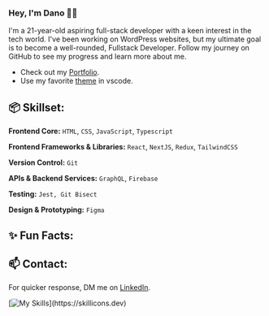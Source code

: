 ### Hey, I'm Dano 👋🏼

I'm a 21-year-old aspiring full-stack developer with a keen interest in the tech world. I've been working on WordPress websites, but my ultimate goal is to become a well-rounded, Fullstack Developer. Follow my journey on GitHub to see my progress and learn more about me.

- Check out my [Portfolio](https://daniel-webportfolio.hu).
- Use my favorite [theme](https://marketplace.visualstudio.com/items?itemName=DesignCourse.designcourse) in vscode.

## 📦 Skillset:

**Frontend Core:** `HTML`, `CSS`, `JavaScript`, `Typescript`

**Frontend Frameworks & Libraries:** `React`, `NextJS`, `Redux`, `TailwindCSS`

**Version Control:** `Git`

**APIs & Backend Services:** `GraphQL`, `Firebase`

**Testing:** `Jest, Git Bisect`

**Design & Prototyping:** `Figma`

## ✨ Fun Facts:

## 📫 Contact:
For quicker response, DM me on [LinkedIn](http://linkedin.com).

[![My Skills](https://skillicons.dev/icons?i=js,ts,html,css,tailwind,figma,react,nextjs,git,)](https://skillicons.dev)
